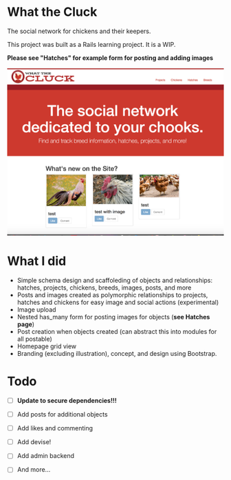                                                
# What the Cluck
The social network for chickens and their keepers.

This project was built as a Rails learning project. It is a WIP.

**Please see "Hatches" for example form for posting and adding images**

![alt text](https://raw.githubusercontent.com/sgelbart/what-the-cluck/master/homescreen.png)

# What I did
- Simple schema design and scaffoleding of objects and relationships: hatches, projects, chickens, breeds, images, posts, and more
- Posts and images created as polymorphic relationships to projects, hatches and chickens for easy image and social actions (experimental)
- Image upload
- Nested has_many form for posting images for objects (**see Hatches page**)
- Post creation when objects created (can abstract this into modules for all postable)
- Homepage grid view
- Branding (excluding illustration), concept, and design using Bootstrap.

# Todo
- [ ] **Update to secure dependencies!!!**
- [ ] Add posts for additional objects
- [ ] Add likes and commenting
- [ ] Add devise!
- [ ] Add admin backend
- [ ] And more...


